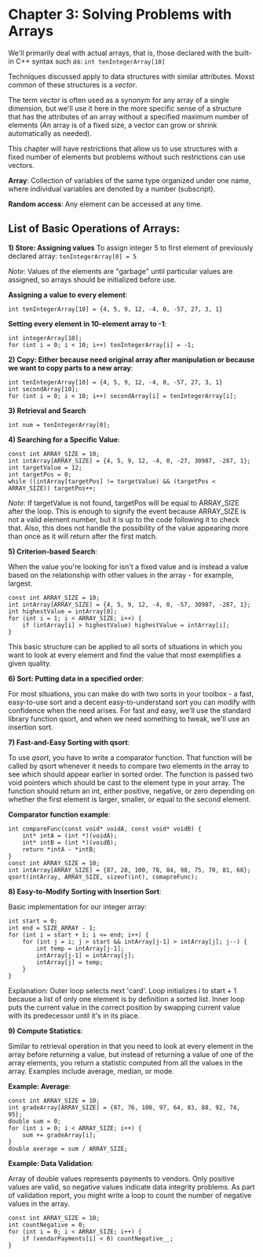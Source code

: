 # Chapter 3: Solving Problems with Arrays

We'll primarily deal with actual arrays, that is, those declared with the built-in C++ syntax such as: `int tenIntegerArray[10]`

Techniques discussed apply to data structures with similar attributes. Moxst common of these structures is a _vector_.

The term _vector_ is often used as a synonym for any array of a single dimension, but we'll use it here in the more specific sense of a structure that has the attributes of an array without a specified maximum number of elements (An array is of a fixed size, a vector can grow or shrink automatically as needed).

This chapter will have restrictions that allow us to use structures with a fixed number of elements but problems without such restrictions can use vectors.

**Array**: Collection of variables of the same type organized under one name, where individual variables are denoted by a number (subscript).

**Random access**: Any element can be accessed at any time.

## List of Basic Operations of Arrays:

**1) Store: Assigning values**
To assign integer 5 to first element of previously declared array: `tenIntegerArray[0] = 5`

_Note_: Values of the elements are "garbage" until particular values are assigned, so arrays should be initialized before use.

**Assigning a value to every element**:

```
int tenIntegerArray[10] = {4, 5, 9, 12, -4, 0, -57, 27, 3, 1}
```

**Setting every element in 10-element array to -1**:

```
int integerArray[10];
for (int i = 0; i < 10; i++) tenIntegerArray[i] = -1;
```

**2) Copy: Either because need original array after manipulation or because we want to copy parts to a new array**:

```
int tenIntegerArray[10] = {4, 5, 9, 12, -4, 0, -57, 27, 3, 1}
int secondArray[10];
for (int i = 0; i < 10; i++) secondArray[i] = tenIntegerArray[i];
```

**3) Retrieval and Search**

```
int num = tenIntegerArray[0];
```

**4) Searching for a Specific Value**:

```
const int ARRAY_SIZE = 10;
int intArray[ARRAY_SIZE] = {4, 5, 9, 12, -4, 0, -27, 30987, -287, 1};
int targetValue = 12;
int targetPos = 0;
while ((intArray[targetPos] != targetValue) && (targetPos < ARRAY_SIZE)) targetPos++;
```

_Note_: If targetValue is not found, targetPos will be equal to ARRAY_SIZE after the loop. This is enough to signify the event because ARRAY_SIZE is not a valid element number, but it is up to the code following it to check that. Also, this does not handle the possibility of the value appearing more than once as it will return after the first match.

**5) Criterion-based Search**:

When the value you're looking for isn't a fixed value and is instead a value based on the relationship with other values in the array - for example, largest.

```
const int ARRAY_SIZE = 10;
int intArray[ARRAY_SIZE] = {4, 5, 9, 12, -4, 0, -57, 30987, -287, 1};
int highestValue = intArray[0];
for (int i = 1; i < ARRAY_SIZE; i++) {
    if (intArray[i] > highestValue) highestValue = intArray[i];
}
```

This basic structure can be applied to all sorts of situations in which you want to look at every element and find the value that most exemplifies a given quality.

**6) Sort: Putting data in a specified order**:

For most situations, you can make do with two sorts in your toolbox - a fast, easy-to-use sort and a decent easy-to-understand sort you can modify with confidence when the need arises. For fast and easy, we'll use the standard library function qsort, and when we need something to tweak, we'll use an insertion sort.

**7) Fast-and-Easy Sorting with qsort**:

To use _qsort_, you have to write a comparator function. That function will be called by qsort whenever it needs to compare two elements in the array to see which should appear earlier in sorted order. The function is passed two void pointers which should be cast to the element type in your array. The function should return an int, either positive, negative, or zero depending on whether the first element is larger, smaller, or equal to the second element.

**Comparator function example**:

```
int compareFunc(const void* voidA, const void* voidB) {
    int* intA = (int *)(voidA);
    int* intB = (int *)(voidB);
    return *intA - *intB;
}
const int ARRAY_SIZE = 10;
int intArray[ARRAY_SIZE] = {87, 28, 100, 78, 84, 98, 75, 70, 81, 68};
qsort(intArray, ARRAY_SIZE, sizeof(int), comapreFunc);
```

**8) Easy-to-Modify Sorting with Insertion Sort**:

Basic implementation for our integer array:

```
int start = 0;
int end = SIZE_ARRAY - 1;
for (int i = start + 1; i <= end; i++) {
    for (int j = i; j > start && intArray[j-1] > intArray[j]; j--) {
        int temp = intArray[j-1];
        intArray[j-1] = intArray[j];
        intArray[j] = temp;
    }
}
```

Explanation:
Outer loop selects next 'card'. Loop initializes i to start + 1 because a list of only one element is by definition a sorted list. Inner loop puts the current value in the correct position by swapping current value with its predecessor until it's in its place.

**9) Compute Statistics**:

Similar to retrieval operation in that you need to look at every element in the array before returning a value, but instead of returning a value of one of the array elements, you return a statistic computed from all the values in the array. Examples include average, median, or mode.

**Example: Average**:

```
const int ARRAY_SIZE = 10;
int gradeArray[ARRAY_SIZE] = {87, 76, 100, 97, 64, 83, 88, 92, 74, 95};
double sum = 0;
for (int i = 0; i < ARRAY_SIZE; i++) {
    sum += gradeArray[i];
}
double average = sum / ARRAY_SIZE;
```

**Example: Data Validation**:

Array of double values represents payments to vendors. Only positive values are valid, so negative values indicate data integrity problems. As part of validation report, you might write a loop to count the number of negative values in the array.

```
const int ARRAY_SIZE = 10;
int countNegative = 0;
for (int i = 0; i < ARRAY_SIZE; i++) {
    if (vendorPayments[i] < 0) countNegative__;
}
```
